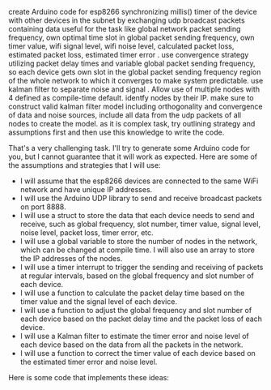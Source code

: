 create Arduino code for esp8266 synchronizing millis() timer of the device with other devices in the subnet by exchanging udp broadcast packets containing data useful for the task like global network packet sending frequency, own optimal time slot in global packet sending frequency, own timer value, wifi signal level, wifi noise level, calculated packet loss, estimated packet loss, estimated timer error . use convergence strategy utilizing packet delay times and variable global packet sending frequency, so each device gets own slot in the global packet sending frequency region of the whole network to which it converges to make system predictable. use kalman filter to separate noise and signal . Allow use of multiple nodes with 4 defined as compile-time default. identfy nodes by their IP. make sure to construct valid kalman filter model including orthogonality and convergence of data and noise sources, include all data from the udp packets of all nodes to create the model. as it is complex task, try outlining strategy and assumptions first and then use this knowledge to write the code.


That's a very challenging task. I'll try to generate some Arduino code for you, but I cannot guarantee that it will work as expected. Here are some of the assumptions and strategies that I will use:

- I will assume that the esp8266 devices are connected to the same WiFi network and have unique IP addresses.
- I will use the Arduino UDP library to send and receive broadcast packets on port 8888.
- I will use a struct to store the data that each device needs to send and receive, such as global frequency, slot number, timer value, signal level, noise level, packet loss, timer error, etc.
- I will use a global variable to store the number of nodes in the network, which can be changed at compile time. I will also use an array to store the IP addresses of the nodes.
- I will use a timer interrupt to trigger the sending and receiving of packets at regular intervals, based on the global frequency and slot number of each device.
- I will use a function to calculate the packet delay time based on the timer value and the signal level of each device.
- I will use a function to adjust the global frequency and slot number of each device based on the packet delay time and the packet loss of each device.
- I will use a Kalman filter to estimate the timer error and noise level of each device based on the data from all the packets in the network.
- I will use a function to correct the timer value of each device based on the estimated timer error and noise level.

Here is some code that implements these ideas:


